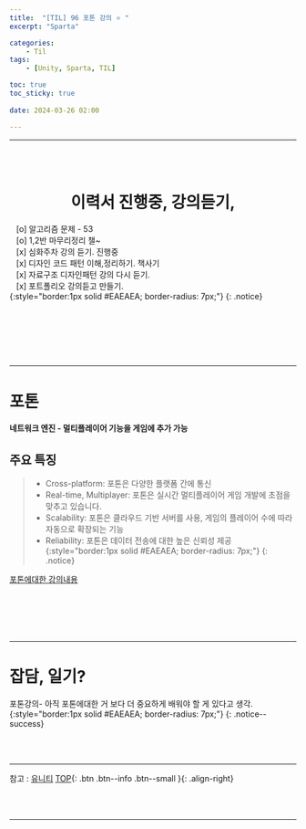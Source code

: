 ```yaml
---
title:  "[TIL] 96 포톤 강의 ⭐ "
excerpt: "Sparta"

categories:
    - Til
tags:
    - [Unity, Sparta, TIL]

toc: true
toc_sticky: true
 
date: 2024-03-26 02:00

---
```

- - -


<BR><BR>

<center><H1>  이력서 진행중, 강의듣기, </H1></center>

&nbsp;&nbsp; [o] 알고리즘 문제  - 53       
&nbsp;&nbsp; [o] 1,2반 마무리정리  챌~   
&nbsp;&nbsp; [x] 심화주차 강의 듣기. 진행중  
&nbsp;&nbsp; [x] 디자인 코드 패턴 이해,정리하기. 책사기  
&nbsp;&nbsp; [x] 자료구조 디자인패턴 강의 다시 듣기.   
&nbsp;&nbsp; [x] 포트폴리오 강의듣고 만들기.   
{:style="border:1px solid #EAEAEA; border-radius: 7px;"}
{: .notice}  

<br><br><br><br><br>
- - - 

# 포톤
**네트워크 엔진 - 멀티플레이어 기능을 게임에 추가 가능**

## 주요 특징

> - Cross-platform: 포톤은 다양한 플랫폼 간에 통신
> - Real-time, Multiplayer: 포톤은 실시간 멀티플레이어 게임 개발에 초점을 맞추고 있습니다.
> - Scalability: 포톤은 클라우드 기반 서버를 사용, 게임의 플레이어 수에 따라 자동으로 확장되는 기능
> - Reliability: 포톤은 데이터 전송에 대한 높은 신뢰성 제공
{:style="border:1px solid #EAEAEA; border-radius: 7px;"}
{: .notice}  

[포톤에대한 강의내용](https://teamsparta.notion.site/48-862a99fc86bc4c628eadc8c92664920f)  
<br><br><br><br><br>
- - - 

# 잡담, 일기?
포톤강의- 아직 포톤에대한 거 보다 더 중요하게 배워야 할 게 있다고 생각.
{:style="border:1px solid #EAEAEA; border-radius: 7px;"}
{: .notice--success}  

<br><br>
- - -

참고 : [유니티](https://docs.unity3d.com/kr/)
[TOP](#){: .btn .btn--info .btn--small }{: .align-right}


<br><br>
- - -
